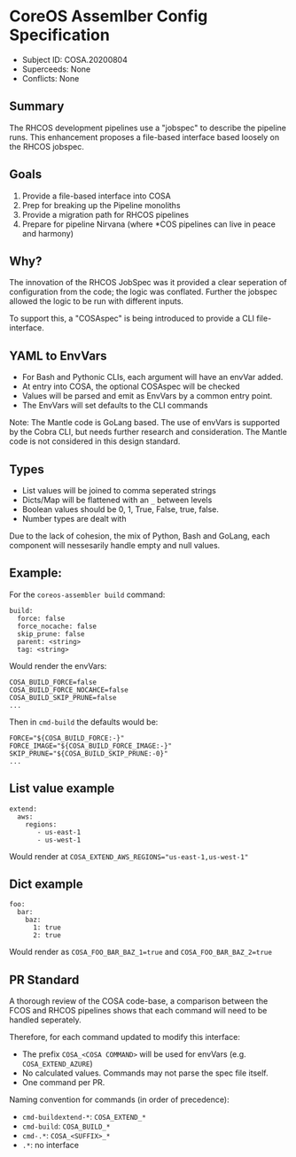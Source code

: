 # CoreOS Assemlber Config Specification
- Subject ID: COSA.20200804
- Superceeds: None
- Conflicts: None

## Summary

The RHCOS development pipelines use a "jobspec" to describe the pipeline runs.  This enhancement proposes a file-based interface based loosely on the RHCOS jobspec.

## Goals

1. Provide a file-based interface into COSA
1. Prep for breaking up the Pipeline monoliths
1. Provide a migration path for RHCOS pipelines
1. Prepare for pipeline Nirvana (where *COS pipelines can live in peace and harmony)

## Why?

The innovation of the RHCOS JobSpec was it provided a clear seperation of configuration from the code; the logic was conflated. Further the jobspec allowed the logic to be run with different inputs.

To support this, a "COSAspec" is being introduced to provide a CLI file-interface.

## YAML to EnvVars

* For Bash and Pythonic CLIs, each argument will have an envVar added.
* At entry into COSA, the optional COSAspec will be checked
* Values will be parsed and emit as EnvVars by a common entry point.
* The EnvVars will set defaults to the CLI commands

Note: The Mantle code is GoLang based. The use of envVars is supported by the Cobra CLI, but needs further research and consideration. The Mantle code is not considered in this design standard.

## Types

* List values will be joined to comma seperated strings
* Dicts/Map will be flattened with an `_` between levels
* Boolean values should be 0, 1, True, False, true, false.
* Number types are dealt with

Due to the lack of cohesion, the mix of Python, Bash and GoLang, each component will nessesarily handle empty and null values.


## Example:

For the `coreos-assembler build` command:
```
build:
  force: false
  force_nocache: false
  skip_prune: false
  parent: <string>
  tag: <string>
```

Would render the envVars:
```
COSA_BUILD_FORCE=false
COSA_BUILD_FORCE_NOCAHCE=false
COSA_BUILD_SKIP_PRUNE=false
...
```

Then in `cmd-build` the defaults would be:
```
FORCE="${COSA_BUILD_FORCE:-}"
FORCE_IMAGE="${COSA_BUILD_FORCE_IMAGE:-}"
SKIP_PRUNE="${COSA_BUILD_SKIP_PRUNE:-0}"
...
```

## List value example

```
extend:
  aws:
    regions:
       - us-east-1
       - us-west-1
```
Would render at `COSA_EXTEND_AWS_REGIONS="us-east-1,us-west-1"`

## Dict example

```
foo:
  bar:
    baz:
      1: true
      2: true
```

Would render as `COSA_FOO_BAR_BAZ_1=true` and `COSA_FOO_BAR_BAZ_2=true`

## PR Standard

A thorough review of the COSA code-base, a comparison between the FCOS and RHCOS pipelines shows that each command will need to be handled seperately.

Therefore, for each command updated to modify this interface:
- The prefix `COSA_<COSA COMMAND>` will be used for envVars (e.g. `COSA_EXTEND_AZURE`)
- No calculated values. Commands may not parse the spec file itself.
- One command per PR.


Naming convention for commands (in order of precedence):
- `cmd-buildextend-*`: `COSA_EXTEND_*`
- `cmd-build`: `COSA_BUILD_*`
- `cmd-.*`: `COSA_<SUFFIX>_*`
- `.*`: no interface
